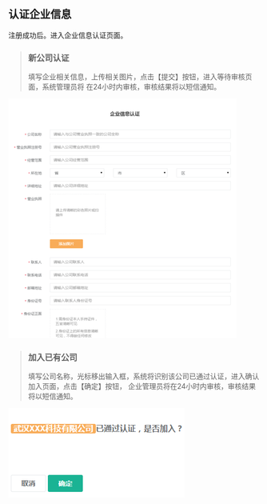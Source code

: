 ## 认证企业信息

注册成功后。进入企业信息认证页面。

>### 新公司认证
>填写企业相关信息，上传相关图片，点击【提交】按钮，进入等待审核页面，系统管理员将
>在24小时内审核，审核结果将以短信通知。

![企业信息认证](../images/company_verify.png)

<!-- ![等待审核](../images/wait.png)
*** -->

>### 加入已有公司
>填写公司名称，光标移出输入框，系统将识别该公司已通过认证，进入确认加入页面，点击【确定】按钮，
>企业管理员将在24小时内审核，审核结果将以短信通知。

![加入已有公司](../images/add.png)
